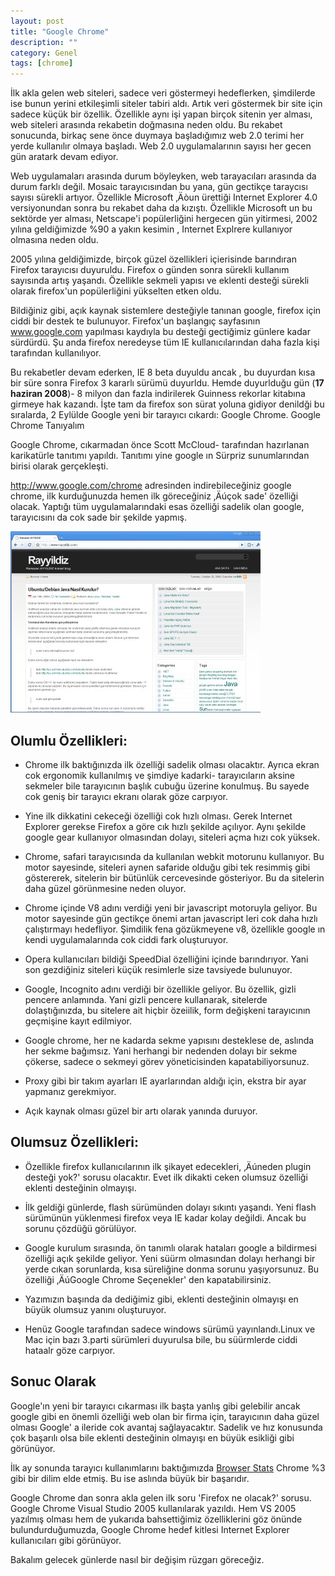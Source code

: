```yaml
---
layout: post
title: "Google Chrome"
description: ""
category: Genel
tags: [chrome]
---
```


İlk akla gelen web siteleri, sadece veri göstermeyi hedeflerken, şimdilerde ise bunun yerini etkileşimli siteler tabiri aldı. Artık veri göstermek bir site için sadece küçük bir özellik. Özellikle aynı işi yapan birçok sitenin yer alması, web siteleri arasında rekabetin doğmasına neden oldu. Bu rekabet sonucunda, birkaç sene önce duymaya başladığımız web 2.0 terimi her yerde kullanılır olmaya başladı. Web 2.0 uygulamalarının sayısı her gecen gün aratark devam ediyor.

Web uygulamaları arasında durum böyleyken, web tarayacıları arasında da durum farklı değil. Mosaic tarayıcısından bu yana, gün gectikçe taraycısı sayısı sürekli artıyor. Özellikle Microsoft ‚Äòun ürettiği Internet Explorer 4.0 versiyonundan sonra bu rekabet daha da kızıştı. Özellikle Microsoft un bu sektörde yer alması, Netscape'i popülerliğini hergecen gün yitirmesi, 2002 yılına geldiğimizde %90 a yakın kesimin , Internet Explrere kullanıyor olmasına neden oldu.

2005 yılına geldiğimizde, birçok güzel özellikleri içierisinde barındıran Firefox tarayıcısı duyuruldu. Firefox o günden sonra sürekli kullanım sayısında artış yaşandı. Özellikle sekmeli yapısı ve eklenti desteği sürekli olarak firefox'un popülerliğini yükselten etken oldu.

Bildiğiniz gibi, açık kaynak sistemlere desteğiyle tanınan google, firefox için ciddi bir destek te bulunuyor. Firefox'un başlangıç sayfasının www.google.com yapılması kaydıyla bu desteği gectiğimiz günlere kadar sürdürdü. Şu anda firefox neredeyse tüm IE kullanıcılarından daha fazla kişi tarafından kullanılıyor.

Bu rekabetler devam ederken, IE 8 beta duyuldu ancak , bu duyurdan kısa bir süre sonra Firefox 3 kararlı sürümü duyurldu. Hemde duyurlduğu gün (**17 haziran 2008**)- 8 milyon dan fazla indirilerek Guinness rekorlar kitabına girmeye hak kazandı. İşte tam da firefox son sürat yoluna gidiyor denildği bu sıralarda, 2 Eylülde Google yeni bir tarayıcı cıkardı: Google Chrome.
Google Chrome Tanıyalım

Google Chrome, cıkarmadan önce Scott McCloud- tarafından hazırlanan karikatürle tanıtımı yapıldı. Tanıtımı yine google ın Sürpriz sunumlarından birisi olarak gerçekleşti.

http://www.google.com/chrome adresinden indirebileceğiniz google chrome, ilk kurduğunuzda hemen ilk göreceğiniz ‚Äúçok sade' özelliği olacak. Yaptığı tüm uygulamalarındaki esas özelliği sadelik olan google, tarayıcısını da cok sade bir şekilde yapmış.

![chrome](/images/chrome_21.jpg)

## Olumlu Özellikleri:

* Chrome ilk baktığınızda ilk özelliği sadelik olması olacaktır. Ayrıca ekran cok ergonomik kullanılmış ve şimdiye kadarki- tarayıcıların aksine sekmeler bile tarayıcının başlık cubuğu üzerine konulmuş. Bu sayede cok geniş bir tarayıcı ekranı olarak göze carpıyor.

* Yine ilk dikkatini cekeceği özelliği cok hızlı olması. Gerek Internet Explorer gerekse Firefox a göre cık hızlı şekilde açılıyor. Aynı şekilde google gear kullanıyor olmasından dolayı, siteleri açma hızı cok yüksek.

* Chrome, safari tarayıcısında da kullanılan webkit motorunu kullanıyor. Bu motor sayesinde, siteleri aynen safaride olduğu gibi tek resimmiş gibi göstererek, sitelerin bir bütünlük cercevesinde gösteriyor. Bu da sitelerin daha güzel görünmesine neden oluyor.
 
* Chrome içinde V8 adını verdiği yeni bir javascript motoruyla geliyor. Bu motor sayesinde gün gectikçe önemi artan javascript leri cok daha hızlı çalıştırmayı hedefliyor. Şimdilik fena gözükmeyene v8, özellikle google ın kendi uygulamalarında cok ciddi fark oluşturuyor.

* Opera kullanıcıları bildiği SpeedDial özelliğini içinde barındırıyor. Yani son gezdiğiniz siteleri küçük resimlerle size tavsiyede bulunuyor.

* Google, Incognito adını verdiği bir özellikle geliyor. Bu özellik, gizli pencere anlamında. Yani gizli pencere kullanarak, sitelerde dolaştığınızda, bu sitelere ait hiçbir özeiilik, form değişkeni tarayıcının geçmişine kayıt edilmiyor.

* Google chrome, her ne kadarda sekme yapısını desteklese de, aslında her sekme bağımsız. Yani herhangi bir nedenden dolayı bir sekme çökerse, sadece o sekmeyi görev yöneticisinden kapatabiliyorsunuz.

* Proxy gibi bir takım ayarları IE ayarlarından aldığı için, ekstra bir ayar yapmanız gerekmiyor.

* Açık kaynak olması güzel bir artı olarak yanında duruyor.

## Olumsuz Özellikleri:

* Özellikle firefox kullanıcılarının ilk şikayet edecekleri, ‚Äúneden plugin desteği yok?' sorusu olacaktır. Evet ilk dikakti ceken olumsuz özelliği eklenti desteğinin olmayışı.

* İlk geldiği günlerde, flash sürümünden dolayı sıkıntı yaşandı. Yeni flash sürümünün yüklenmesi firefox veya IE kadar kolay değildi. Ancak bu sorunu çözdüğü görülüyor.

* Google kurulum sırasında, ön tanımlı olarak hataları google a bildirmesi özelliği açık şekilde geliyor. Yeni süürm olmasından dolayı herhangi bir yerde cıkan sorunlarda, kısa süreliğine donma sorunu yaşıyorsunuz. Bu özelliği ‚ÄúGoogle Chrome Seçenekler' den kapatabilirsiniz.

* Yazımızın başında da dediğimiz gibi, eklenti desteğinin olmayışı en büyük olumsuz yanını oluşturuyor.

* Henüz Google tarafından sadece windows sürümü yayınlandı.Linux ve Mac için bazı 3.parti sürümleri duyurulsa bile, bu süürmlerde ciddi hataalr göze carpıyor.

## Sonuc Olarak

Google'ın yeni bir tarayıcı cıkarması ilk başta yanlış gibi gelebilir ancak google gibi en önemli özelliği web olan bir firma için, tarayıcının daha güzel olması Google' a ileride cok avantaj sağlayacaktır. Sadelik ve hız konusunda çok başarılı olsa bile eklenti desteğinin olmayışı en büyük esikliği gibi görünüyor.

İlk ay sonunda tarayıcı kullanımlarını baktığımızda [Browser Stats]( http://www.w3schools.com/browsers/browsers_stats.asp ) Chrome %3 gibi bir dilim elde etmiş. Bu ise aslında büyük bir başarıdır.

Google Chrome dan sonra akla gelen ilk soru 'Firefox ne olacak?' sorusu. Google Chrome Visual Studio 2005 kullanılarak yazıldı. Hem VS 2005 yazılmış olması hem de yukarıda bahsettiğimiz özelliklerini göz önünde bulundurduğumuzda, Google Chrome hedef kitlesi Internet Explorer kullanıcıları gibi görünüyor.

Bakalım gelecek günlerde nasıl bir değişim rüzgarı göreceğiz.